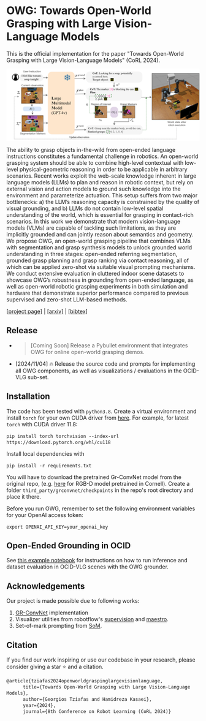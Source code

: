 # OWG: Towards Open-World Grasping with Large Vision-Language Models
This is the official implementation for the paper "Towards Open-World Grasping with Large Vision-Language Models" (CoRL 2024).

<p align="center"> <img src='media/fdsfad.drawio.png' align="center" > </p>
The ability to grasp objects in-the-wild from open-ended language instructions constitutes a fundamental challenge in robotics. An open-world grasping system should be able to combine high-level contextual with low-level physical-geometric reasoning in order to be applicable in arbitrary scenarios. Recent works exploit the web-scale knowledge inherent in large language models (LLMs) to plan and reason in robotic context, but rely on external vision and action models to ground such knowledge into the environment and parameterize actuation. This setup suffers from two major bottlenecks: a) the LLM’s reasoning capacity is constrained by the quality of visual grounding, and b) LLMs do not contain low-level spatial understanding of the world, which is essential for grasping in contact-rich scenarios. In this work we demonstrate that modern vision-language models (VLMs) are capable of tackling such limitations, as they are implicitly grounded and can jointly reason about semantics and geometry. We propose OWG, an open-world grasping pipeline that combines VLMs with segmentation and grasp synthesis models to unlock grounded world understanding in three stages: open-ended referring segmentation, grounded grasp planning and grasp ranking via contact reasoning, all of which can be applied zero-shot via suitable visual prompting mechanisms. We conduct extensive evaluation in
cluttered indoor scene datasets to showcase OWG’s robustness in grounding from open-ended language, as well as open-world robotic grasping experiments in both simulation and hardware that demonstrate superior performance compared to previous supervised and zero-shot LLM-based methods. 


[[project page]](https://gtziafas.github.io/OWG_project/) | [[arxiv]](https://arxiv.org/abs/2406.18722v2) | [[bibtex]](#citation)

## Release

- >[Coming Soon]  Release a Pybullet environment that integrates OWG for online open-world grasping demos.
- [2024/11/04] 🔥 Release the source code and prompts for implementing all OWG components, as well as visualizations / evaluations in the OCID-VLG sub-set.

## Installation
The code has been tested with `python3.8`. Create a virtual environment and install `torch` for your own CUDA driver from [here](https://pytorch.org/get-started/locally/). For example, for latest `torch` with CUDA driver 11.8:
```
pip install torch torchvision --index-url https://download.pytorch.org/whl/cu118
```

Install local dependencies with
```
pip install -r requirements.txt
```

You will have to download the pretrained Gr-ConvNet model from the original repo, (e.g. [here](https://github.com/skumra/robotic-grasping/tree/master/trained-models/cornell-randsplit-rgbd-grconvnet3-drop1-ch32) for RGB-D model pretrained in Cornell). Create a folder `third_party/grconvnet/checkpoints` in the repo's root directory and place it there.

Before you run OWG, remember to set the following environment variables for your OpenAI access token:

```
export OPENAI_API_KEY=your_openai_key
```


## Open-Ended Grounding in OCID
See [this example notebook](https://github.com/gtziafas/OWG/blob/main/notebooks/ocid_grounding.ipynb) for instructions on how to run inference and dataset evaluation in OCID-VLG scenes with the OWG grounder.


## Acknowledgements
Our project is made possible due to following works:
1. [GR-ConvNet](https://github.com/skumra/robotic-grasping) implementation
2. Visualizer utilities from robotflow's [supervision](https://github.com/roboflow/supervision) and [maestro](https://github.com/roboflow/maestro).
3. Set-of-mark prompting from [SoM](https://github.com/microsoft/SoM).

## Citation
If you find our work inspiring or use our codebase in your research, please consider giving a star ⭐ and a citation.
```
@article{tziafas2024openworldgraspinglargevisionlanguage,
      title={Towards Open-World Grasping with Large Vision-Language Models}, 
      author={Georgios Tziafas and Hamidreza Kasaei},
      year={2024},
      journal={8th Conference on Robot Learning (CoRL 2024)}
```

